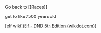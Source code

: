 Go back to [[Races]]

get to like 7500 years old 

[elf wiki]([Elf - DND 5th Edition (wikidot.com)](https://dnd5e.wikidot.com/lineage:elf))